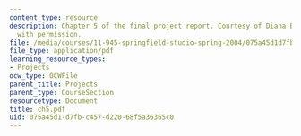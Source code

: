 ```yaml
---
content_type: resource
description: Chapter 5 of the final project report. Courtesy of Diana Bernal. Used
  with permission.
file: /media/courses/11-945-springfield-studio-spring-2004/075a45d1d7fbc457d22068f5a36365c0_ch5.pdf
file_type: application/pdf
learning_resource_types:
- Projects
ocw_type: OCWFile
parent_title: Projects
parent_type: CourseSection
resourcetype: Document
title: ch5.pdf
uid: 075a45d1-d7fb-c457-d220-68f5a36365c0
---
```

